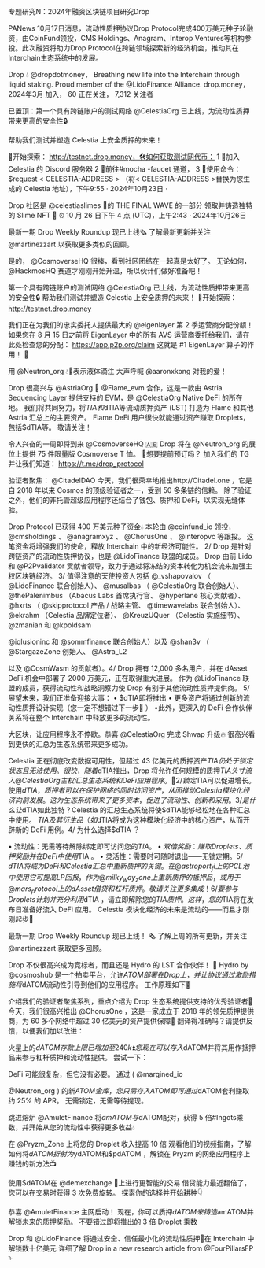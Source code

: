 专题研究N：2024年融资区块链项目研究Drop


PANews 10月17日消息，流动性质押协议Drop Protocol完成400万美元种子轮融资，由CoinFund领投，CMS Holdings、Anagram、Interop Ventures等机构参投。此次融资将助力Drop Protocol在跨链领域探索新的经济机会，推动其在Interchain生态系统中的发展。

Drop
💧
@dropdotmoney，
Breathing new life into the Interchain through liquid staking. 
Proud member of the 
@LidoFinance
 Alliance.
drop.money，2024年3月 加入，
60 正在关注，
7,312 关注者


已置顶：第一个具有跨链账户的测试网络
@CelestiaOrg
已上线，为流动性质押带来更高的安全性🔒

帮助我们测试并塑造 Celestia 上安全质押的未来！

🔗开始探索： http://testnet.drop.money，🛠️如何获取测试网代币：
1 ⃣加入 Celestia 的 Discord 服务器
2 ⃣前往#mocha -faucet 通道，
3 ⃣使用命令：$request < CELESTIA-ADDRESS > （将< CELESTIA-ADDRESS >替换为您生成的 Celestia 地址），下午9:55 · 2024年10月23日
·


Drop 社区是
@celestiaslimes
 🦠的 THE FINAL WAVE 的一部分
领取并铸造独特的 Slime NFT 🧬
⏰ 10 月 26 日下午 4 点 (UTC)，上午2:43 · 2024年10月26日

最新一期 Drop Weekly Roundup 现已上线🗞️
了解最新更新并关注
@martinezzart
以获取更多类似的回顾。

是的， 
@CosmoverseHQ
很棒，看到社区团结在一起真是太好了。
无论如何， 
@HackmosHQ
赛道才刚刚开始升温，所以伙计们做好准备吧！

第一个具有跨链账户的测试网络
@CelestiaOrg
已上线，为流动性质押带来更高的安全性🔒
帮助我们测试并塑造 Celestia 上安全质押的未来！
🔗开始探索： http://testnet.drop.money

我们正在为我们的忠实委托人提供最大的
@eigenlayer
第 2 季运营商分配份额！
如果您在 8 月 15 日之前将 EigenLayer 中的所有 AVS 运营商委托给我们，请在此处检查您的分配：
https://app.p2p.org/claim
这就是 #1 EigenLayer 算子的作用！ 💙

用
@Neutron_org
 💧👕表示液体滴注
大声呼喊
@aaronxkong
对我的爱！

Drop 很高兴与
@AstriaOrg
 🤝
@Flame_evm
合作，这是一款由 Astria Sequencing Layer 提供支持的 EVM，是
@CelestiaOrg
 Native DeFi 的所在地。
我们将共同努力，将$TIA和$dTIA等流动质押资产 (LST) 打造为 Flame 和其他 Astria 汇总上的主要资产。
Flame DeFi 用户很快就能通过资产赚取 Droplets，包括$dTIA等。
敬请关注！

令人兴奋的一周即将到来
@CosmoverseHQ
 🇦🇪
Drop 将在
@Neutron_org
的展位上提供 75 件限量版 Cosmoverse T 恤。
👕想要提前预订吗？
加入我们的 TG 并让我们知道： https://t.me/drop_protocol

验证者聚焦： 
@CitadelDAO
今天，我们很荣幸地推出http://Citadel.one ，它是自 2018 年以来 Cosmos 的顶级验证者之一，受到 50 多条链的信赖。
除了验证之外，他们的非托管超级应用程序还结合了钱包、质押和 DeFi，以实现无缝体验。

Drop Protocol 已获得 400 万美元种子资金💧
本轮由
@coinfund_io
领投， 
@cmsholdings
 、 
@anagramxyz
 、 
@ChorusOne
 、 
@interopvc
等跟投。
这笔资金将增强我们的使命，释放 Interchain 中的新经济可能性。
2/ Drop 是针对跨链资产的流动性质押协议，也是
@LidoFinance
联盟的成员。
Drop 由前 Lido 和
@P2Pvalidator
贡献者领导，致力于通过将冻结的资本转化为机会流来加强主权区块链经济。
3/ 值得注意的天使投资人包括
@_vshapovalov
 （ 
@LidoFinance
联合创始人）、 
@musalbas
 （ 
@CelestiaOrg
联合创始人）、 
@thePalenimbus
 （Abacus Labs 首席执行官、 
@hyperlane
核心贡献者）、 
@hxrts
 （ 
@skipprotocol
产品 / 战略主管、 
@timewavelabs
联合创始人）、 
@ekrahm
 （Celestia 品牌定位者）、 
@KreuzUQuer
 （Celestia 实施细节）、 
@zmanian
和
@kpoldsam
 
@iqlusioninc
和
@sommfinance
联合创始人）以及
@shan3v
 （ 
@StargazeZone
创始人、 
@Astra_L2

以及
@CosmWasm
的贡献者）。4/ Drop 拥有 12,000 多名用户，并在 dAsset DeFi 机会中部署了 2000 万美元，正在取得重大进展。
作为
@LidoFinance
联盟的成员，获得流动性和战略洞察力使 Drop 有别于其他流动性质押提供商。
5/ 展望未来，我们正准备迎接大事：
• $dTIA即将推出
• 更多资产将通过创新的流动性质押设计实现（您一定不想错过下一步👀 ）
•此外，更深入的 DeFi 合作伙伴关系将在整个 Interchain 中释放更多的流动性。

大区块，让应用程序永不停歇。恭喜
@CelestiaOrg
完成 Shwap 升级🔥
很高兴看到更快的汇总为生态系统带来更多成功。

Celestia 正在彻底改变数据可用性，但超过 43 亿美元的质押资产$TIA仍处于锁定状态且无法使用。
很快，随着$dTIA推出，Drop 将允许任何规模的质押$TIA头寸流入
@CelestiaOrg
主权汇总生态系统和 DeFi 应用程序。 🧵
2/ 锁定$TIA可以促进增长。使用$dTIA ，质押者可以在保护网络的同时访问资产，从而推动 Celestia 模块化经济向前发展。这为生态系统带来了更多资本，促进了流动性、创新和采用。3/ 是什么让$dTIA如此独特？Celestia 的汇总生态系统将使$dTIA能够轻松地在各种汇总中使用。 $TIA及其衍生品（如$dTIA将成为这种模块化经济中的核心资产，从而开辟新的 DeFi 用例。4/ 为什么选择$dTIA ？

• 流动性：无需等待解除绑定即可访问您的$TIA 。
• 双倍奖励：赚取 Droplets、质押奖励并在 DeFi 中使用$TIA 。
• 灵活性：需要时可随时退出——无锁定期。5/ $dTIA将成为 DeFi 和 Celestia 汇总中重新质押的关键。在
@astroport_fi
上的 PCL 池中使用它可提高 LP 回报，作为
@milky_way_zone
上重新质押的抵押品，或用于
@mars_protocol
上的 dAsset 借贷和杠杆质押。
敬请关注更多集成！
6/ 要参与 Droplets 计划并充分利用$dTIA ，请立即解除您的$TIA质押。这样，您的$TIA将在发布日准备好流入 DeFi 应用。
Celestia 模块化经济的未来是流动的——而且才刚刚起步🌊

最新一期 Drop Weekly Roundup 现已上线！ 🗞️
了解上周的所有更新，并关注
@martinezzart
获取更多回顾。

Drop 不仅很高兴成为竞标者，而且还是 Hydro 的 LST 合作伙伴！ 🌊
Hydro by 
@cosmoshub
是一个拍卖平台，允许$ATOM部署在 Drop 上，并让协议通过激励措施将$dATOM流动性引导到他们的应用程序。
工作原理如下🧵

介绍我们的验证者聚焦系列，重点介绍为 Drop 生态系统提供支持的优秀验证者🔦
今天，我们很高兴推出
@ChorusOne
 ，这是一家成立于 2018 年的领先质押提供商，为 60 多个网络中超过 30 亿美元的资产提供保障🎯
翻译得准确吗？请提供反馈，以便我们加以改进：  

火星上的$dATOM存款上限已增加至 240k ⏫
您现在可以存入$dATOM并将其用作抵押品来参与杠杆质押和流动性提供。
尝试一下：

DeFi 可能很复杂，但它没有必要。
通过 ( 
@margined_io
 
@Neutron_org
 ) 的新$ATOM金库，您只需存入 ATOM 即可通过$dATOM套利赚取约 25% 的 APR。
无需锁定，无需等待提现。

跳进熔炉
@AmuletFinance
将$amATOM与$dATOM配对，获得 5 倍#Ingots乘数，并开始从您的流动性中获得更多收益💧

在
@Pryzm_Zone
上将您的 Droplet 收入提高 10 倍
观看他们的视频指南，了解如何将$dATOM折射为$ydATOM和$pdATOM ，解锁在 Pryzm 的网络应用程序上赚钱的新方法📺

使用$dATOM在
@demexchange
 🧠上进行更智能的交易
借贷能力最近翻倍了，您可以在交易时获得 3 次免费旋转。
探索你的选择并开始耕种👇

恭喜
@AmuletFinance
主网启动！
现在，你可以质押$dATOM来铸造$amATOM并解锁未来的质押奖励。
不要错过即将推出的 3 倍 Droplet 乘数

Drop 和
@LidoFinance
将通过安全、信任最小化的流动性质押🌊在 Interchain 中解锁数十亿美元
详细了解 Drop in a new research article from 
@FourPillarsFP
 ⤵️